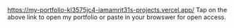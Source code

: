 https://my-portfolio-kl3575jc4-iamamrit31s-projects.vercel.app/
Tap on the above link to open my portfolio or paste in your browswer for open access.
